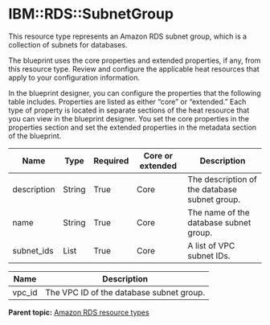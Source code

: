 # IBM::RDS::SubnetGroup

This resource type represents an Amazon RDS subnet group, which is a collection of subnets for databases.

The blueprint uses the core properties and extended properties, if any, from this resource type. Review and configure the applicable heat resources that apply to your configuration information.

In the blueprint designer, you can configure the properties that the following table includes. Properties are listed as either “core” or “extended.” Each type of property is located in separate sections of the heat resource that you can view in the blueprint designer. You set the core properties in the properties section and set the extended properties in the metadata section of the blueprint.

|Name|Type|Required|Core or extended|Description|
|----|----|--------|----------------|-----------|
|description|String|True|Core|The description of the database subnet group.|
|name|String|True|Core|The name of the database subnet group.|
|subnet\_ids|List|True|Core|A list of VPC subnet IDs.|

|Name|Description|
|----|-----------|
|vpc\_id|The VPC ID of the database subnet group.|

**Parent topic:** [Amazon RDS resource types](../../com.edt.heat.reference.doc/topics/ref_heat_types_rds.md)

